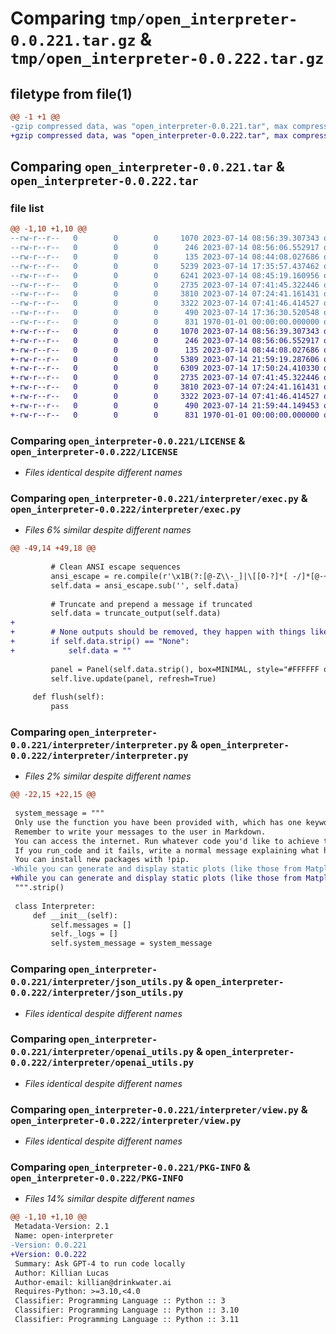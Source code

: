 # Comparing `tmp/open_interpreter-0.0.221.tar.gz` & `tmp/open_interpreter-0.0.222.tar.gz`

## filetype from file(1)

```diff
@@ -1 +1 @@
-gzip compressed data, was "open_interpreter-0.0.221.tar", max compression
+gzip compressed data, was "open_interpreter-0.0.222.tar", max compression
```

## Comparing `open_interpreter-0.0.221.tar` & `open_interpreter-0.0.222.tar`

### file list

```diff
@@ -1,10 +1,10 @@
--rw-r--r--   0        0        0     1070 2023-07-14 08:56:39.307343 open_interpreter-0.0.221/LICENSE
--rw-r--r--   0        0        0      246 2023-07-14 08:56:06.552917 open_interpreter-0.0.221/README.md
--rw-r--r--   0        0        0      135 2023-07-14 08:44:08.027686 open_interpreter-0.0.221/interpreter/__init__.py
--rw-r--r--   0        0        0     5239 2023-07-14 17:35:57.437462 open_interpreter-0.0.221/interpreter/exec.py
--rw-r--r--   0        0        0     6241 2023-07-14 08:45:19.160956 open_interpreter-0.0.221/interpreter/interpreter.py
--rw-r--r--   0        0        0     2735 2023-07-14 07:41:45.322446 open_interpreter-0.0.221/interpreter/json_utils.py
--rw-r--r--   0        0        0     3810 2023-07-14 07:24:41.161431 open_interpreter-0.0.221/interpreter/openai_utils.py
--rw-r--r--   0        0        0     3322 2023-07-14 07:41:46.414527 open_interpreter-0.0.221/interpreter/view.py
--rw-r--r--   0        0        0      490 2023-07-14 17:36:30.520548 open_interpreter-0.0.221/pyproject.toml
--rw-r--r--   0        0        0      831 1970-01-01 00:00:00.000000 open_interpreter-0.0.221/PKG-INFO
+-rw-r--r--   0        0        0     1070 2023-07-14 08:56:39.307343 open_interpreter-0.0.222/LICENSE
+-rw-r--r--   0        0        0      246 2023-07-14 08:56:06.552917 open_interpreter-0.0.222/README.md
+-rw-r--r--   0        0        0      135 2023-07-14 08:44:08.027686 open_interpreter-0.0.222/interpreter/__init__.py
+-rw-r--r--   0        0        0     5389 2023-07-14 21:59:19.287606 open_interpreter-0.0.222/interpreter/exec.py
+-rw-r--r--   0        0        0     6309 2023-07-14 17:50:24.410330 open_interpreter-0.0.222/interpreter/interpreter.py
+-rw-r--r--   0        0        0     2735 2023-07-14 07:41:45.322446 open_interpreter-0.0.222/interpreter/json_utils.py
+-rw-r--r--   0        0        0     3810 2023-07-14 07:24:41.161431 open_interpreter-0.0.222/interpreter/openai_utils.py
+-rw-r--r--   0        0        0     3322 2023-07-14 07:41:46.414527 open_interpreter-0.0.222/interpreter/view.py
+-rw-r--r--   0        0        0      490 2023-07-14 21:59:44.149453 open_interpreter-0.0.222/pyproject.toml
+-rw-r--r--   0        0        0      831 1970-01-01 00:00:00.000000 open_interpreter-0.0.222/PKG-INFO
```

### Comparing `open_interpreter-0.0.221/LICENSE` & `open_interpreter-0.0.222/LICENSE`

 * *Files identical despite different names*

### Comparing `open_interpreter-0.0.221/interpreter/exec.py` & `open_interpreter-0.0.222/interpreter/exec.py`

 * *Files 6% similar despite different names*

```diff
@@ -49,14 +49,18 @@
       
         # Clean ANSI escape sequences
         ansi_escape = re.compile(r'\x1B(?:[@-Z\\-_]|\[[0-?]*[ -/]*[@-~])')
         self.data = ansi_escape.sub('', self.data)
 
         # Truncate and prepend a message if truncated
         self.data = truncate_output(self.data)
+
+        # None outputs should be removed, they happen with things like plt.show()
+        if self.data.strip() == "None":
+            self.data = ""
         
         panel = Panel(self.data.strip(), box=MINIMAL, style="#FFFFFF on #3b3b37")
         self.live.update(panel, refresh=True)
 
     def flush(self):
         pass
```

### Comparing `open_interpreter-0.0.221/interpreter/interpreter.py` & `open_interpreter-0.0.222/interpreter/interpreter.py`

 * *Files 2% similar despite different names*

```diff
@@ -22,15 +22,15 @@
 
 system_message = """
 Only use the function you have been provided with, which has one keyword argument: code.
 Remember to write your messages to the user in Markdown.
 You can access the internet. Run whatever code you'd like to achieve the goal, and if at first you don't succeed, try again and again.
 If you run_code and it fails, write a normal message explaining what happened, theorizing why, and planning a new way forward.
 You can install new packages with !pip.
-While you can generate and display static plots (like those from Matplotlib), interactive and dynamic visualizations (like those from Plotly) won't be displayed correctly, so if you need to do something like that, save it as an image and display it.
+While you can generate and display static plots (like those from Matplotlib), you will not be able to see the output-- only the user will see it. Interactive and dynamic visualizations (like those from Plotly) won't be displayed correctly, so if you need to do something like that, save it as an image and display it.
 """.strip()
 
 class Interpreter:
     def __init__(self):
         self.messages = []
         self._logs = []
         self.system_message = system_message
```

### Comparing `open_interpreter-0.0.221/interpreter/json_utils.py` & `open_interpreter-0.0.222/interpreter/json_utils.py`

 * *Files identical despite different names*

### Comparing `open_interpreter-0.0.221/interpreter/openai_utils.py` & `open_interpreter-0.0.222/interpreter/openai_utils.py`

 * *Files identical despite different names*

### Comparing `open_interpreter-0.0.221/interpreter/view.py` & `open_interpreter-0.0.222/interpreter/view.py`

 * *Files identical despite different names*

### Comparing `open_interpreter-0.0.221/PKG-INFO` & `open_interpreter-0.0.222/PKG-INFO`

 * *Files 14% similar despite different names*

```diff
@@ -1,10 +1,10 @@
 Metadata-Version: 2.1
 Name: open-interpreter
-Version: 0.0.221
+Version: 0.0.222
 Summary: Ask GPT-4 to run code locally
 Author: Killian Lucas
 Author-email: killian@drinkwater.ai
 Requires-Python: >=3.10,<4.0
 Classifier: Programming Language :: Python :: 3
 Classifier: Programming Language :: Python :: 3.10
 Classifier: Programming Language :: Python :: 3.11
```

